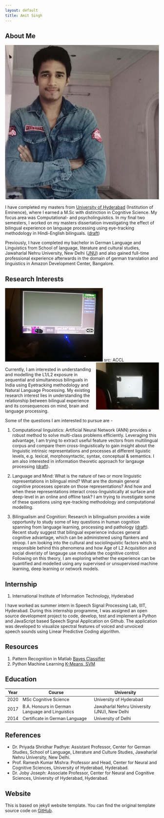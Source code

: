 ```yaml
---
layout: default
title: Amit Singh
---
```


## About Me

<img class="profile-picture" src="profile.jpg">

I have completed my masters from [University of Hyderabad](https://uohyd.ac.in) (Institution of Eminence), where I earned a M.Sc with distinction in Cognitive Science. My focus area was Computational- and psycholinguistics. In my final two semesters, I worked on my masters dissertation investigating the effect of bilingual experience on language processing using eye-tracking methodology in Hindi-English bilinguals. ([draft](assets/Dissertation.pdf))

Previously, I have completed my bachelor in German Language and Linguistics from School of language, literature and cultural studies, Jawaharlal Nehru University, New Delhi ([JNU](https://www.jnu.ac.in/sllcs/cgs)) and also gained full-time professional experience afterwards in the domain of german translation and linguistics in Amazon Development Center, Bangalore.



## Research Interests
<img src="images/eyetrack.gif" /> src: ACCL <img src="images/eyetrack2.gif" style="float:right" /> 

Currently, I am interested in understanding and modelling the L1/L2 exposure in sequential and simultaneous bilinguals in India using Eyetracking methodology and Natural Language Processing. My existing research interest lies in understanding the relationship between bilingual experience and its consequences on mind, brain and language processing.

Some of the questions I am interested to pursue are - 

1. Computational linguistics:
Artificial Neural Network (ANN) provides a robust method to solve multi-class problems efficiently. Leveraging this advantage, I am trying to extract useful feature vectors from multilingual corpus and compare them cross-linguistically to gain insight about the linguistic intrinsic representations and processes at different liguistic levels, e.g. lexical, morphosyntactic, syntax, conceptual & semantics. I am also interested in information theoretic approach for langauge processing ([draft](assets/Draft_Efficiency&Bilingualism.pdf)).  

2. Language and Mind:
What is the nature of two or more linguistic representations in bilingual mind? What are the domain general cognitive processes operate on those representations? And how and when these representations interact cross-linguistically at surface and deep-level in an online and offline task?  I am trying to investigate some of these questions using eye-tracking methodology and computational modelling.

3. Bilingualism and Cognition: 
Research in bilingualism provides a wide opportunity to study some of key questions in human cognition spanning from language learning, processing and pathology ([draft](assets/Bilingualism_Draft.pdf)). Recent study suggest that bilingual experience induces general cognitive advantage, which can be administered using flankers and stroop. I am looking into the cultural and sociolinguistic factors which is responsible behind this phenomena and how Age of L2 Acquisition and social diveristy of langauge use modulate the cognitive control. Following on this theory, I am exploring whether the experience can be quantified and modelled using any supervised or unsupervised machine learning, deep learning or network models. 




## Internship

1. International Institute of Information Technology, Hyderabad

I have worked as summer intern in Speech Signal Processing Lab, IIIT, Hyderabad. During this internship programme, I was assigned an open source development project to code, develop, test and implement a Python and JavaScript based Speech Signal Application on Github. The application was developed to visualize spectral features of voiced and unvoiced speech sounds using Linear Predictive Coding algorithm.



## Resources
1. Pattern Recognition in Matlab
[Bayes Classifier](https://github.com/amits1ngh/Bayes_Classifier)
2. Python Machine Learning [K-Means, SVM](https://github.com/amits1ngh/Python_UnsupervisedML)



## Education

Year | Course | University
-----|------- | -----------
2020 | MSc Cognitive Science | University of Hyderabad 
2017 | B.A. Honours in German Language and Linguistics| Jawaharlal Nehru University (JNU), New Delhi
2014 | Certificate in German Language | University of Delhi



## References

* Dr. Priyada Shridhar Padhye: Assistant Professor, Center for German Studies, School of Language, Literature and Culture Studies, Jawaharlal Nehru University, New Delhi.
* Prof. Ramesh Kumar Mishra: Professor and Head, Center for Neural and Cognitive Sciences, University of Hyderabad, Hyderabad.
* Dr. Joby Joseph: Associate Professor, Center for Neural and Cognitive Sciences, University of Hyderabad, Hyderabad.

## Website
This is based on jekyll website template. You can find the original template source code on [GitHub](https://github.com/bk2dcradle/researcher).

